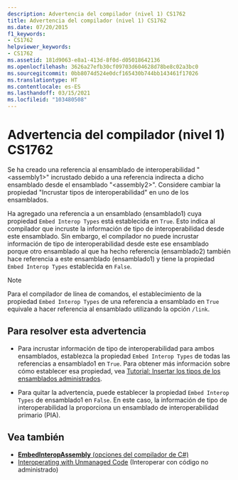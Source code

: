 ```yaml
---
description: Advertencia del compilador (nivel 1) CS1762
title: Advertencia del compilador (nivel 1) CS1762
ms.date: 07/20/2015
f1_keywords:
- CS1762
helpviewer_keywords:
- CS1762
ms.assetid: 181d9063-e8a1-413d-8f0d-d05018642136
ms.openlocfilehash: 3626a27efb30cf09703d604628d78be8c02a3bc0
ms.sourcegitcommit: 0bb8074d524e0dcf165430b744bb143461f17026
ms.translationtype: HT
ms.contentlocale: es-ES
ms.lasthandoff: 03/15/2021
ms.locfileid: "103480508"
---
```

# <a name="compiler-warning-level-1-cs1762"></a>Advertencia del compilador (nivel 1) CS1762

Se ha creado una referencia al ensamblado de interoperabilidad "\<assembly1>" incrustado debido a una referencia indirecta a dicho ensamblado desde el ensamblado "\<assembly2>". Considere cambiar la propiedad "Incrustar tipos de interoperabilidad" en uno de los ensamblados.  
  
 Ha agregado una referencia a un ensamblado (ensamblado1) cuya propiedad `Embed Interop Types` está establecida en `True`. Esto indica al compilador que incruste la información de tipo de interoperabilidad desde este ensamblado. Sin embargo, el compilador no puede incrustar información de tipo de interoperabilidad desde este ese ensamblado porque otro ensamblado al que ha hecho referencia (ensamblado2) también hace referencia a este ensamblado (ensamblado1) y tiene la propiedad `Embed Interop Types` establecida en `False`.  
  
> [!NOTE]
> Para el compilador de línea de comandos, el establecimiento de la propiedad `Embed Interop Types` de una referencia a ensamblado en `True` equivale a hacer referencia al ensamblado utilizando la opción `/link`.  
  
## <a name="to-address-this-warning"></a>Para resolver esta advertencia
  
- Para incrustar información de tipo de interoperabilidad para ambos ensamblados, establezca la propiedad `Embed Interop Types` de todas las referencias a ensamblado1 en `True`. Para obtener más información sobre cómo establecer esa propiedad, vea [Tutorial: Insertar los tipos de los ensamblados administrados](../../../standard/assembly/embed-types-visual-studio.md).  
  
- Para quitar la advertencia, puede establecer la propiedad `Embed Interop Types` de ensamblado1 en `False`. En este caso, la información de tipo de interoperabilidad la proporciona un ensamblado de interoperabilidad primario (PIA).  
  
## <a name="see-also"></a>Vea también

- [**EmbedInteropAssembly** (opciones del compilador de C#)](../compiler-options/inputs.md#embedinteroptypes)
- [Interoperating with Unmanaged Code](../../../framework/interop/index.md) (Interoperar con código no administrado)
